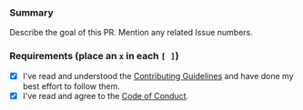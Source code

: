 ###  Summary

Describe the goal of this PR. Mention any related Issue numbers.

### Requirements (place an `x` in each `[ ]`)

* [x] I've read and understood the [Contributing Guidelines](https://github.com/slackapi/slack-github-action/blob/main/.github/contributing.md) and have done my best effort to follow them.
* [x] I've read and agree to the [Code of Conduct](https://slackhq.github.io/code-of-conduct).
